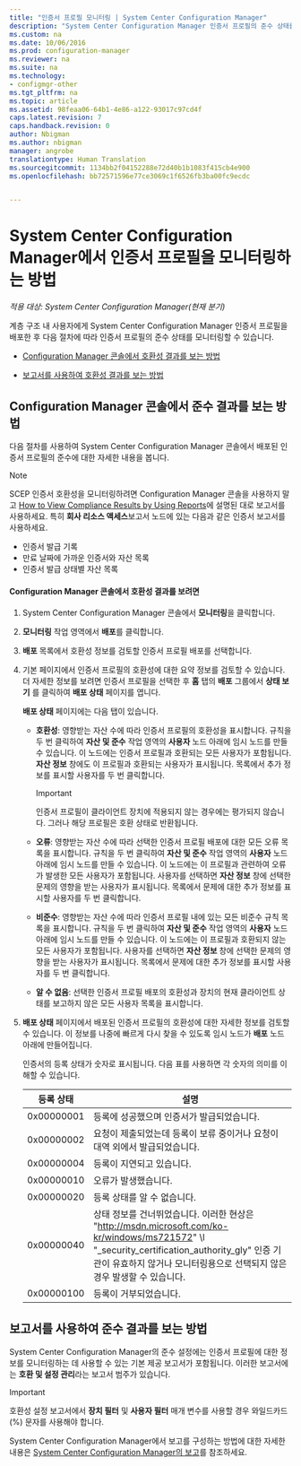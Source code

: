 ```yaml
---
title: "인증서 프로필 모니터링 | System Center Configuration Manager"
description: "System Center Configuration Manager 인증서 프로필의 준수 상태를 모니터링하는 방법을 알아봅니다."
ms.custom: na
ms.date: 10/06/2016
ms.prod: configuration-manager
ms.reviewer: na
ms.suite: na
ms.technology:
- configmgr-other
ms.tgt_pltfrm: na
ms.topic: article
ms.assetid: 98feaa06-64b1-4e86-a122-93017c97cd4f
caps.latest.revision: 7
caps.handback.revision: 0
author: Nbigman
ms.author: nbigman
manager: angrobe
translationtype: Human Translation
ms.sourcegitcommit: 1134bb2f04152288e72d40b1b1083f415cb4e900
ms.openlocfilehash: bb72571596e77ce3069c1f6526fb3ba00fc9ecdc


---
```

# <a name="how-to-monitor-certificate-profiles-in-system-center-configuration-manager"></a>System Center Configuration Manager에서 인증서 프로필을 모니터링하는 방법

*적용 대상: System Center Configuration Manager(현재 분기)*


계층 구조 내 사용자에게 System Center Configuration Manager 인증서 프로필을 배포한 후 다음 절차에 따라 인증서 프로필의 준수 상태를 모니터링할 수 있습니다.  

-   [Configuration Manager 콘솔에서 호환성 결과를 보는 방법](#BKMK_console)  

-   [보고서를 사용하여 호환성 결과를 보는 방법](#BKMK_Reports)  

##  <a name="a-namebkmkconsolea-how-to-view-compliance-results-in-the-configuration-manager-console"></a><a name="BKMK_console"></a> Configuration Manager 콘솔에서 준수 결과를 보는 방법  
 다음 절차를 사용하여 System Center Configuration Manager 콘솔에서 배포된 인증서 프로필의 준수에 대한 자세한 내용을 봅니다.  

> [!NOTE]  
>  SCEP 인증서 호환성을 모니터링하려면 Configuration Manager 콘솔을 사용하지 말고 [How to View Compliance Results by Using Reports](#BKMK_Reports)에 설명된 대로 보고서를 사용하세요. 특히 **회사 리소스 액세스**보고서 노드에 있는 다음과 같은 인증서 보고서를 사용하세요.  
>   
>  -   인증서 발급 기록  
> -   만료 날짜에 가까운 인증서와 자산 목록  
> -   인증서 발급 상태별 자산 목록  

#### <a name="to-view-compliance-results-in-the-configuration-manager-console"></a>Configuration Manager 콘솔에서 호환성 결과를 보려면  

1.  System Center Configuration Manager 콘솔에서 **모니터링**을 클릭합니다.  

2.  **모니터링** 작업 영역에서 **배포**를 클릭합니다.  

3.  **배포** 목록에서 호환성 정보를 검토할 인증서 프로필 배포를 선택합니다.  

4.  기본 페이지에서 인증서 프로필의 호환성에 대한 요약 정보를 검토할 수 있습니다. 더 자세한 정보를 보려면 인증서 프로필을 선택한 후 **홈** 탭의 **배포** 그룹에서 **상태 보기** 를 클릭하여 **배포 상태** 페이지를 엽니다.  

     **배포 상태** 페이지에는 다음 탭이 있습니다.  

    -   **호환성**: 영향받는 자산 수에 따라 인증서 프로필의 호환성을 표시합니다. 규칙을 두 번 클릭하여 **자산 및 준수** 작업 영역의 **사용자** 노드 아래에 임시 노드를 만들 수 있습니다. 이 노드에는 인증서 프로필과 호환되는 모든 사용자가 포함됩니다. **자산 정보** 창에도 이 프로필과 호환되는 사용자가 표시됩니다. 목록에서 추가 정보를 표시할 사용자를 두 번 클릭합니다.  

        > [!IMPORTANT]  
        >  인증서 프로필이 클라이언트 장치에 적용되지 않는 경우에는 평가되지 않습니다. 그러나 해당 프로필은 호환 상태로 반환됩니다.  

    -   **오류**: 영향받는 자산 수에 따라 선택한 인증서 프로필 배포에 대한 모든 오류 목록을 표시합니다. 규칙을 두 번 클릭하여 **자산 및 준수** 작업 영역의 **사용자** 노드 아래에 임시 노드를 만들 수 있습니다. 이 노드에는 이 프로필과 관련하여 오류가 발생한 모든 사용자가 포함됩니다. 사용자를 선택하면 **자산 정보** 창에 선택한 문제의 영향을 받는 사용자가 표시됩니다. 목록에서 문제에 대한 추가 정보를 표시할 사용자를 두 번 클릭합니다.  

    -   **비준수**: 영향받는 자산 수에 따라 인증서 프로필 내에 있는 모든 비준수 규칙 목록을 표시합니다. 규칙을 두 번 클릭하여 **자산 및 준수** 작업 영역의 **사용자** 노드 아래에 임시 노드를 만들 수 있습니다. 이 노드에는 이 프로필과 호환되지 않는 모든 사용자가 포함됩니다. 사용자를 선택하면 **자산 정보** 창에 선택한 문제의 영향을 받는 사용자가 표시됩니다. 목록에서 문제에 대한 추가 정보를 표시할 사용자를 두 번 클릭합니다.  

    -   **알 수 없음**: 선택한 인증서 프로필 배포의 호환성과 장치의 현재 클라이언트 상태를 보고하지 않은 모든 사용자 목록을 표시합니다.  

5.  **배포 상태** 페이지에서 배포된 인증서 프로필의 호환성에 대한 자세한 정보를 검토할 수 있습니다. 이 정보를 나중에 빠르게 다시 찾을 수 있도록 임시 노드가 **배포** 노드 아래에 만들어집니다.  

     인증서의 등록 상태가 숫자로 표시됩니다. 다음 표를 사용하면 각 숫자의 의미를 이해할 수 있습니다.  

    |등록 상태|설명|  
    |-----------------------|-----------------|  
    |0x00000001|등록에 성공했으며 인증서가 발급되었습니다.|  
    |0x00000002|요청이 제출되었는데 등록이 보류 중이거나 요청이 대역 외에서 발급되었습니다.|  
    |0x00000004|등록이 지연되고 있습니다.|  
    |0x00000010|오류가 발생했습니다.|  
    |0x00000020|등록 상태를 알 수 없습니다.|  
    |0x00000040|상태 정보를 건너뛰었습니다. 이러한 현상은 "http://msdn.microsoft.com/ko-kr/windows/ms721572" \l "_security_certification_authority_gly" 인증 기관이 유효하지 않거나 모니터링용으로 선택되지 않은 경우 발생할 수 있습니다.|  
    |0x00000100|등록이 거부되었습니다.|  

##  <a name="a-namebkmkreportsa-how-to-view-compliance-results-by-using-reports"></a><a name="BKMK_Reports"></a> 보고서를 사용하여 준수 결과를 보는 방법

 System Center Configuration Manager의 준수 설정에는 인증서 프로필에 대한 정보를 모니터링하는 데 사용할 수 있는 기본 제공 보고서가 포함됩니다. 이러한 보고서에는 **호환 및 설정 관리**라는 보고서 범주가 있습니다.  

> [!IMPORTANT]  
>  호환성 설정 보고서에서 **장치 필터** 및 **사용자 필터** 매개 변수를 사용할 경우 와일드카드(%) 문자를 사용해야 합니다.  

 System Center Configuration Manager에서 보고를 구성하는 방법에 대한 자세한 내용은 [System Center Configuration Manager의 보고](../../core/servers/manage/reporting.md)를 참조하세요.  



<!--HONumber=Nov16_HO1-->


